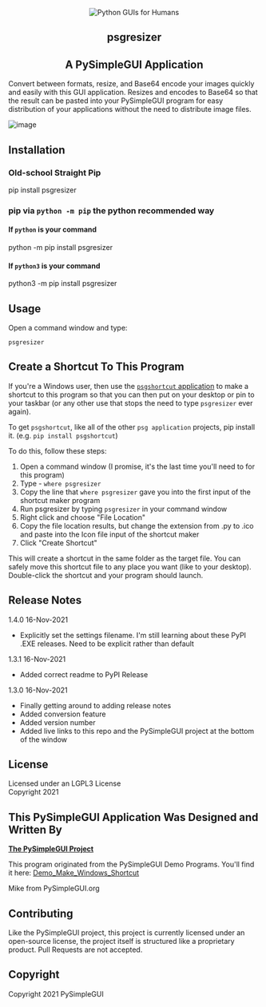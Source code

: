 
<p align="center">
  <img src="https://raw.githubusercontent.com/PySimpleGUI/PySimpleGUI/master/images/for_readme/Logo%20with%20text%20for%20GitHub%20Top.png" alt="Python GUIs for Humans">
  <h2 align="center">psgresizer</h2>
  <h2 align="center">A PySimpleGUI Application</h2>

</p>

Convert between formats, resize, and Base64 encode your images quickly and easily with this GUI application.  Resizes and encodes to Base64 so that the result can be pasted into your PySimpleGUI program for easy distribution of your applications without the need to distribute image files.


![image](https://raw.githubusercontent.com/PySimpleGUI/psgresizer/main/Screenshots/psgresizer.jpg)



## Installation

### Old-school Straight Pip

pip install psgresizer

### pip via `python -m pip` the python recommended way

#### If `python` is your command

python -m pip install psgresizer

#### If `python3` is your command

python3 -m pip install psgresizer

## Usage

Open a command window and type:   

`psgresizer`   


## Create a Shortcut To This Program

If you're a Windows user, then use the [`psgshortcut` application](https://pypi.org/project/psgshortcut/) to make a shortcut to this program so that you can then put on your desktop or pin to your taskbar (or any  other use that stops the need to type `psgresizer` ever again).

To get `psgshortcut`, like all of the other `psg application` projects, pip install it.  (e.g. `pip install psgshortcut`)



To do this, follow these steps:

1. Open a command window (I promise, it's the last time you'll need to for this program)
2. Type - `where psgresizer`
3. Copy the line that `where psgresizer` gave you into the first input of the shortcut maker program
4. Run psgresizer by typing `psgresizer` in your command window
5. Right click and choose "File Location"
6. Copy the file location results, but change the extension from .py to .ico and paste into the Icon file input of the shortcut maker
7. Click "Create Shortcut"

This will create a shortcut in the same folder as the target file.  You can safely move this shortcut file to any place you want (like to your desktop).  Double-click the shortcut and your program should launch.

## Release Notes
1.4.0   16-Nov-2021
* Explicitly set the settings filename. I'm still learning about these PyPI .EXE releases. Need to be explicit rather than default  

1.3.1 16-Nov-2021
* Added correct readme to PyPI Release

1.3.0 16-Nov-2021
* Finally getting around to adding release notes
* Added conversion feature
* Added version number
* Added live links to this repo and the PySimpleGUI project at the bottom of the window


## License

Licensed under an LGPL3 License  
Copyright 2021

## This PySimpleGUI Application Was Designed and Written By

[**The PySimpleGUI Project**](http://www.PySimpleGUI.com)

This program originated from the PySimpleGUI Demo Programs.  You'll find it here: 
[Demo_Make_Windows_Shortcut](https://github.com/PySimpleGUI/PySimpleGUI/blob/master/DemoPrograms/Demo_Image_Resize_and_Base64_Encode.pyw)  

Mike from PySimpleGUI.org 

## Contributing

Like the PySimpleGUI project, this project is currently licensed under an open-source license, the project itself is structured like a proprietary product. Pull Requests are not accepted.

## Copyright

Copyright 2021 PySimpleGUI
